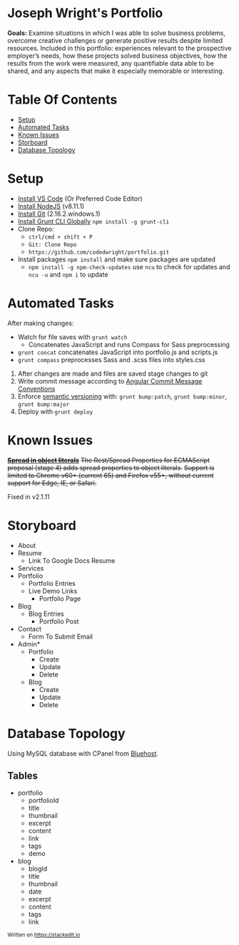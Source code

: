 Joseph Wright's Portfolio
=========================

**Goals:** Examine situations in which I was able to solve business problems, overcome creative challenges or generate positive results despite limited resources. Included in this portfolio: experiences relevant to the prospective employer’s needs, how these projects solved business objectives, how the results from the work were measured, any quantifiable data able to be shared, and any aspects that make it especially memorable or interesting.

Table Of Contents
=================

- [Setup](#setup)
- [Automated Tasks](#automated-tasks)
- [Known Issues](#known-issues)
- [Storboard](#storyboard)
- [Database Topology](#setup)

# Setup

 - [Install VS Code](https://code.visualstudio.com/Download) (Or Preferred Code Editor)
 - [Install NodeJS](https://nodejs.org/en/download/) (v8.11.1)
 - [Install Git](git-scm.com/download/win) (2.16.2.windows.1)
 - [Install Grunt CLI Globally](https://gruntjs.com/getting-started) `npm install -g grunt-cli`
 - Clone Repo: 
    * `ctrl/cmd + shift + P` 
    * `Git: Clone Repo` 
    * `https://github.com/codedwright/portfolio.git`
 - Install packages `npm install` and make sure packages are updated
    * `npm install -g npm-check-updates` use `ncu` to check for updates and `ncu -u` and `npm i` to update

# Automated Tasks

After making changes:
-  Watch for file saves with `grunt watch` 
    - Concatenates JavaScript and runs Compass for Sass preprocessing  
- `grunt concat` concatenates JavaScript into portfolio.js and scripts.js
- `grunt compass` preprocesses Sass and .scss files into styles.css
1. After changes are made and files are saved stage changes to git
2. Write commit message according to [Angular Commit Message Conventions](https://github.com/angular/angular.js/blob/master/DEVELOPERS.md#-git-commit-guidelines)
3. Enforce [semantic versioning](https://docs.npmjs.com/getting-started/semantic-versioning) with: `grunt bump:patch`, `grunt bump:minor`, `grunt bump:major` 
4. Deploy with `grunt deploy`

# Known Issues

~~[**Spread in object literals**](https://developer.mozilla.org/en-US/docs/Web/JavaScript/Reference/Operators/Spread_syntax#Browser_compatibility)~~
~~The Rest/Spread Properties for ECMAScript proposal (stage 4) adds spread properties to object literals.~~
~~Support is limited to Chrome v60+ (current 65) and Firefox v55+, without current support for Edge, IE, or Safari.~~

Fixed in v2.1.11

# Storyboard

- About
- Resume
	- Link To Google Docs Resume
- Services
- Portfolio
	- Portfolio Entries
	- Live Demo Links
		- Portfolio Page
- Blog
	- Blog Entries
		- Portfolio Post
-   Contact
	- Form To Submit Email
- Admin*
	- Portfolio
		- Create
		- Update
		- Delete
	- Blog
		- Create
		- Update
		- Delete

# Database Topology

Using MySQL database with CPanel from [Bluehost](https://www.bluehost.com/).

## Tables
- portfolio
    - portfolioId
    - title
    - thumbnail
    - excerpt
    - content
    - link
    - tags
    - demo
- blog
    - blogId
    - title
    - thumbnail
    - date
    - excerpt
    - content
    - tags
    - link

<small>Written on https://stackedit.io</small>
